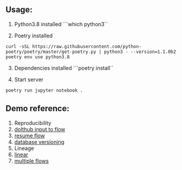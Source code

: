 
## Usage:

1. Python3.8 installed
```which python3``

2. Poetry installed
```
curl -sSL https://raw.githubusercontent.com/python-poetry/poetry/master/get-poetry.py | python3 - --version=1.1.0b2
poetry env use python3.8
```

3. Dependencies installed
```poetry install``

4. Start server
```
poetry run jupyter notebook .
```

## Demo reference:

1. Reproducibility
  1. [dolthub input to flow]()
  2. [resume flow]()
  3. [database versioning]()
2. Lineage
  1. [linear]()
  2. [multiple flows]()

